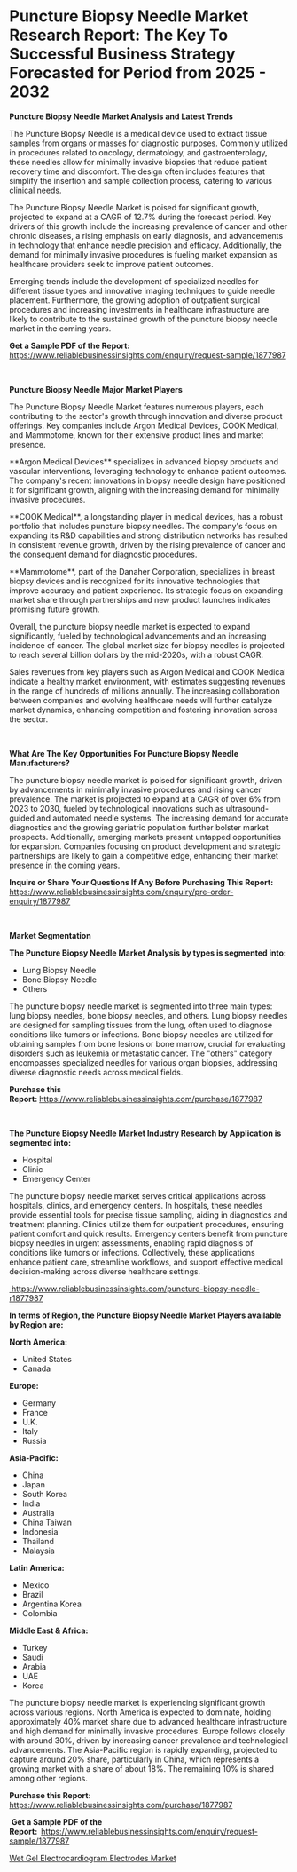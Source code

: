 <p><h1>Puncture Biopsy Needle Market Research Report: The Key To Successful Business Strategy Forecasted for Period from 2025 - 2032</h1></p><p><strong>Puncture Biopsy Needle Market Analysis and Latest Trends</strong></p>
<p><p>The Puncture Biopsy Needle is a medical device used to extract tissue samples from organs or masses for diagnostic purposes. Commonly utilized in procedures related to oncology, dermatology, and gastroenterology, these needles allow for minimally invasive biopsies that reduce patient recovery time and discomfort. The design often includes features that simplify the insertion and sample collection process, catering to various clinical needs.</p><p>The Puncture Biopsy Needle Market is poised for significant growth, projected to expand at a CAGR of 12.7% during the forecast period. Key drivers of this growth include the increasing prevalence of cancer and other chronic diseases, a rising emphasis on early diagnosis, and advancements in technology that enhance needle precision and efficacy. Additionally, the demand for minimally invasive procedures is fueling market expansion as healthcare providers seek to improve patient outcomes.</p><p>Emerging trends include the development of specialized needles for different tissue types and innovative imaging techniques to guide needle placement. Furthermore, the growing adoption of outpatient surgical procedures and increasing investments in healthcare infrastructure are likely to contribute to the sustained growth of the puncture biopsy needle market in the coming years.</p></p>
<p><strong>Get a Sample PDF of the Report:&nbsp;</strong> <a href="https://www.reliablebusinessinsights.com/enquiry/request-sample/1877987?utm_campaign=3250&utm_medium=2&utm_source=Github&utm_content=ia&utm_term=05032025&utm_id=puncture-biopsy-needle">https://www.reliablebusinessinsights.com/enquiry/request-sample/1877987</a></p>
<p>&nbsp;</p>
<p><strong>Puncture Biopsy Needle Major Market Players</strong></p>
<p><p>The Puncture Biopsy Needle Market features numerous players, each contributing to the sector's growth through innovation and diverse product offerings. Key companies include Argon Medical Devices, COOK Medical, and Mammotome, known for their extensive product lines and market presence.</p><p>**Argon Medical Devices** specializes in advanced biopsy products and vascular interventions, leveraging technology to enhance patient outcomes. The company's recent innovations in biopsy needle design have positioned it for significant growth, aligning with the increasing demand for minimally invasive procedures.</p><p>**COOK Medical**, a longstanding player in medical devices, has a robust portfolio that includes puncture biopsy needles. The company's focus on expanding its R&D capabilities and strong distribution networks has resulted in consistent revenue growth, driven by the rising prevalence of cancer and the consequent demand for diagnostic procedures.</p><p>**Mammotome**, part of the Danaher Corporation, specializes in breast biopsy devices and is recognized for its innovative technologies that improve accuracy and patient experience. Its strategic focus on expanding market share through partnerships and new product launches indicates promising future growth.</p><p>Overall, the puncture biopsy needle market is expected to expand significantly, fueled by technological advancements and an increasing incidence of cancer. The global market size for biopsy needles is projected to reach several billion dollars by the mid-2020s, with a robust CAGR.</p><p>Sales revenues from key players such as Argon Medical and COOK Medical indicate a healthy market environment, with estimates suggesting revenues in the range of hundreds of millions annually. The increasing collaboration between companies and evolving healthcare needs will further catalyze market dynamics, enhancing competition and fostering innovation across the sector.</p></p>
<p>&nbsp;</p>
<p><strong>What Are The Key Opportunities For Puncture Biopsy Needle Manufacturers?</strong></p>
<p><p>The puncture biopsy needle market is poised for significant growth, driven by advancements in minimally invasive procedures and rising cancer prevalence. The market is projected to expand at a CAGR of over 6% from 2023 to 2030, fueled by technological innovations such as ultrasound-guided and automated needle systems. The increasing demand for accurate diagnostics and the growing geriatric population further bolster market prospects. Additionally, emerging markets present untapped opportunities for expansion. Companies focusing on product development and strategic partnerships are likely to gain a competitive edge, enhancing their market presence in the coming years.</p></p>
<p><strong>Inquire or Share Your Questions If Any Before Purchasing This Report:</strong> <a href="https://www.reliablebusinessinsights.com/enquiry/pre-order-enquiry/1877987?utm_campaign=3250&utm_medium=2&utm_source=Github&utm_content=ia&utm_term=05032025&utm_id=puncture-biopsy-needle">https://www.reliablebusinessinsights.com/enquiry/pre-order-enquiry/1877987</a></p>
<p>&nbsp;</p>
<p><strong>Market Segmentation</strong></p>
<p><strong>The Puncture Biopsy Needle Market Analysis by types is segmented into:</strong></p>
<p><ul><li>Lung Biopsy Needle</li><li>Bone Biopsy Needle</li><li>Others</li></ul></p>
<p><p>The puncture biopsy needle market is segmented into three main types: lung biopsy needles, bone biopsy needles, and others. Lung biopsy needles are designed for sampling tissues from the lung, often used to diagnose conditions like tumors or infections. Bone biopsy needles are utilized for obtaining samples from bone lesions or bone marrow, crucial for evaluating disorders such as leukemia or metastatic cancer. The "others" category encompasses specialized needles for various organ biopsies, addressing diverse diagnostic needs across medical fields.</p></p>
<p><strong>Purchase this Report:&nbsp;</strong><a href="https://www.reliablebusinessinsights.com/purchase/1877987?utm_campaign=3250&utm_medium=2&utm_source=Github&utm_content=ia&utm_term=05032025&utm_id=puncture-biopsy-needle">https://www.reliablebusinessinsights.com/purchase/1877987</a></p>
<p>&nbsp;</p>
<p><strong>The Puncture Biopsy Needle Market Industry Research by Application is segmented into:</strong></p>
<p><ul><li>Hospital</li><li>Clinic</li><li>Emergency Center</li></ul></p>
<p><p>The puncture biopsy needle market serves critical applications across hospitals, clinics, and emergency centers. In hospitals, these needles provide essential tools for precise tissue sampling, aiding in diagnostics and treatment planning. Clinics utilize them for outpatient procedures, ensuring patient comfort and quick results. Emergency centers benefit from puncture biopsy needles in urgent assessments, enabling rapid diagnosis of conditions like tumors or infections. Collectively, these applications enhance patient care, streamline workflows, and support effective medical decision-making across diverse healthcare settings.</p></p>
<p><a href="https://www.reliablebusinessinsights.com/puncture-biopsy-needle-r1877987?utm_campaign=3250&utm_medium=2&utm_source=Github&utm_content=ia&utm_term=05032025&utm_id=puncture-biopsy-needle">&nbsp;https://www.reliablebusinessinsights.com/puncture-biopsy-needle-r1877987</a></p>
<p><strong>In terms of Region, the Puncture Biopsy Needle Market Players available by Region are:</strong></p>
<p>
    <p> <strong> North America: </strong>
        <ul>
            <li>United States</li>
            <li>Canada</li>
        </ul>
        </p> 
    <p> <strong> Europe: </strong>
        <ul>
            <li>Germany</li>
            <li>France</li>
            <li>U.K.</li>
            <li>Italy</li>
            <li>Russia</li>
        </ul>
        </p> 
    <p> <strong> Asia-Pacific: </strong>
        <ul>
            <li>China</li>
            <li>Japan</li>
            <li>South Korea</li>
            <li>India</li>
            <li>Australia</li>
            <li>China Taiwan</li>
            <li>Indonesia</li>
            <li>Thailand</li>
            <li>Malaysia</li>
        </ul>
        </p> 
    <p> <strong> Latin America: </strong>
        <ul>
            <li>Mexico</li>
            <li>Brazil</li>
            <li>Argentina Korea</li>
            <li>Colombia</li>
        </ul>
        </p> 
    <p> <strong> Middle East & Africa: </strong>
        <ul>
            <li>Turkey</li>
            <li>Saudi</li>
            <li>Arabia</li>
            <li>UAE</li>
            <li>Korea</li>
        </ul>
    </p>
    </p>
<p><p>The puncture biopsy needle market is experiencing significant growth across various regions. North America is expected to dominate, holding approximately 40% market share due to advanced healthcare infrastructure and high demand for minimally invasive procedures. Europe follows closely with around 30%, driven by increasing cancer prevalence and technological advancements. The Asia-Pacific region is rapidly expanding, projected to capture around 20% share, particularly in China, which represents a growing market with a share of about 18%. The remaining 10% is shared among other regions.</p></p>
<p><strong>Purchase this Report: </strong><a href="https://www.reliablebusinessinsights.com/purchase/1877987?utm_campaign=3250&utm_medium=2&utm_source=Github&utm_content=ia&utm_term=05032025&utm_id=puncture-biopsy-needle">https://www.reliablebusinessinsights.com/purchase/1877987</a></p>
<p>&nbsp;<strong>Get a Sample PDF of the Report:&nbsp;&nbsp;</strong><a href="https://www.reliablebusinessinsights.com/enquiry/request-sample/1877987?utm_campaign=3250&utm_medium=2&utm_source=Github&utm_content=ia&utm_term=05032025&utm_id=puncture-biopsy-needle">https://www.reliablebusinessinsights.com/enquiry/request-sample/1877987</a></p>
<p><strong></strong></p>
<p><p><a href="https://github.com/jolinolooman/Market-Research-Report-List-1/blob/main/wet-gel-electrocardiogram-electrodes-market.md?utm_campaign=3250&utm_medium=2&utm_source=Github&utm_content=ia&utm_term=05032025&utm_id=puncture-biopsy-needle">Wet Gel Electrocardiogram Electrodes Market</a></p></p>